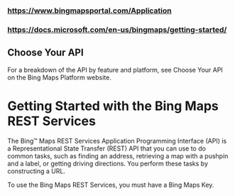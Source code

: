 ### https://www.bingmapsportal.com/Application

### https://docs.microsoft.com/en-us/bingmaps/getting-started/

## Choose Your API
For a breakdown of the API by feature and platform, see Choose Your API on the Bing Maps Platform website.

# Getting Started with the Bing Maps REST Services


The Bing™ Maps REST Services Application Programming Interface (API) is a Representational State Transfer (REST) API that you can use to do common tasks, such as finding an address, retrieving a map with a pushpin and a label, or getting driving directions. You perform these tasks by constructing a URL.

To use the Bing Maps REST Services, you must have a Bing Maps Key.